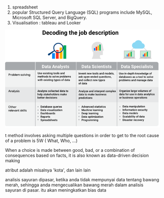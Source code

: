 1. spreadsheet
2. popular Structured Query Language (SQL) programs include MySQL, Microsoft SQL Server, and BigQuery.
3. Visualisation : tableau and Looker

![2b03d4f8bf749dcab3f2a432a9c3b452.png](../../../_resources/2b03d4f8bf749dcab3f2a432a9c3b452.png)

t method involves asking multiple questions in order to get to the root cause of a problem is 5W ( What, Who, ...)

When a choice is made between good, bad, or a combination of consequences based on facts, it is also known as data-driven decision making 

atribut adalah misalnya 'kota', dan lain lain

analisis sayuran dipasar, ketika anda tidak mempunyai data tentang bawang merah, sehingga anda mengecualikan bawang merah dalam analisis sayuran di pasar. itu akan meningkatkan bias data